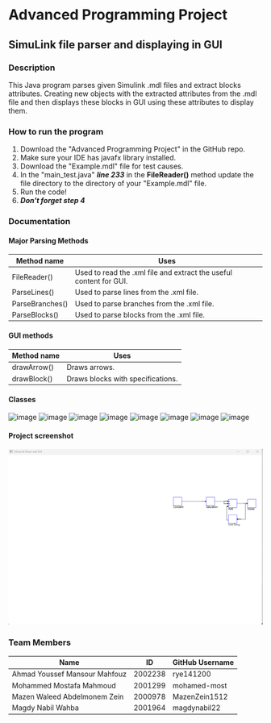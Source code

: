 # Advanced Programming Project #
## SimuLink file parser and displaying in GUI ##
### Description ###
This Java program parses given Simulink .mdl files and extract blocks attributes. Creating new objects with the extracted
attributes from the .mdl file and then displays these blocks in GUI using these attributes to display them.
### How to run the program ###
1. Download the "Advanced Programming Project" in the GitHub repo.
2. Make sure your IDE has javafx library installed.
3. Download the "Example.mdl" file for test causes.
4. In the "main_test.java" ***line 233*** in the **FileReader()** method update the file directory to the directory of your "Example.mdl" file.
5. Run the code!
6. ***Don't forget step 4***
### Documentation ###
#### Major Parsing Methods ####
Method name | Uses
----------- | -----
FileReader() | Used to read the .xml file and extract the useful content for GUI.
ParseLines() | Used to parse lines from the .xml file.
ParseBranches() | Used to parse branches from the .xml file.
ParseBlocks() | Used to parse blocks from the .xml file.
#### GUI methods ####
Method name | Uses
----------- | -----
drawArrow() | Draws arrows.
drawBlock() | Draws blocks with specifications.
#### Classes ####
![image](https://github.com/rye141200/Advanced-Project-/assets/132165303/7572cfdd-4076-4fb8-80a0-a7e149be7813)
![image](https://github.com/rye141200/Advanced-Project-/assets/132165303/61b7ebe5-88a1-4054-b6b9-dc77d95ab7b8)
![image](https://github.com/rye141200/Advanced-Project-/assets/132165303/c1edfcc3-6759-4224-a3a9-ff7d0ee2bf98)
![image](https://github.com/rye141200/Advanced-Project-/assets/132165303/e1341ee5-f37a-4250-add1-abc6cfecd4c6)
![image](https://github.com/rye141200/Advanced-Project-/assets/132165303/d2f2563f-a836-4269-93dc-d55d9bea19be)
![image](https://github.com/rye141200/Advanced-Project-/assets/132165303/a7c2c5e5-258b-4ae8-83fc-fa218e9d9b77)
![image](https://github.com/rye141200/Advanced-Project-/assets/132165303/30a73111-7458-4065-b693-7cb5a28ed92c)
![image](https://github.com/rye141200/Advanced-Project-/assets/132165303/72060f39-c054-46f4-8dda-18e3dc6801af)
#### Project screenshot ####
![image](https://github.com/rye141200/Advanced-Programming-Project/blob/c06723786226d67899ef198eee4454c6dcc91d42/advanced%20project%20proof.png)
### Team Members ###
Name | ID | GitHub Username
----------- | ----- | -------------
Ahmad Youssef Mansour Mahfouz | 2002238 | rye141200
Mohammed Mostafa Mahmoud | 2001299 | mohamed-most
Mazen Waleed Abdelmonem Zein | 2000978 | MazenZein1512
Magdy Nabil Wahba | 2001964 | magdynabil22
